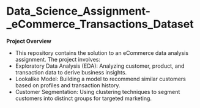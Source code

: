 # Data_Science_Assignment-_eCommerce_Transactions_Dataset

**Project Overview**
* This repository contains the solution to an eCommerce data analysis assignment. The project involves:
* Exploratory Data Analysis (EDA): Analyzing customer, product, and transaction data to derive business insights.
* Lookalike Model: Building a model to recommend similar customers based on profiles and transaction history.
* Customer Segmentation: Using clustering techniques to segment customers into distinct groups for targeted marketing.

